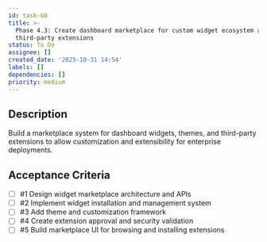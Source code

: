 ```yaml
---
id: task-60
title: >-
  Phase 4.3: Create dashboard marketplace for custom widget ecosystem and
  third-party extensions
status: To Do
assignee: []
created_date: '2025-10-31 14:54'
labels: []
dependencies: []
priority: medium
---
```


## Description

<!-- SECTION:DESCRIPTION:BEGIN -->
Build a marketplace system for dashboard widgets, themes, and third-party extensions to allow customization and extensibility for enterprise deployments.
<!-- SECTION:DESCRIPTION:END -->

## Acceptance Criteria
<!-- AC:BEGIN -->
- [ ] #1 Design widget marketplace architecture and APIs
- [ ] #2 Implement widget installation and management system
- [ ] #3 Add theme and customization framework
- [ ] #4 Create extension approval and security validation
- [ ] #5 Build marketplace UI for browsing and installing extensions
<!-- AC:END -->
